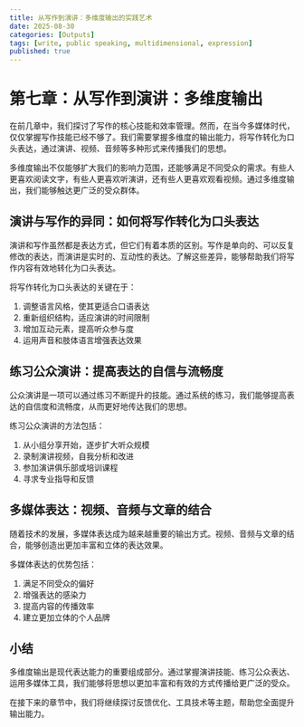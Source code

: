 ```yaml
---
title: 从写作到演讲：多维度输出的实践艺术
date: 2025-08-30
categories: [Outputs]
tags: [write, public speaking, multidimensional, expression]
published: true
---
```


# 第七章：从写作到演讲：多维度输出

在前几章中，我们探讨了写作的核心技能和效率管理。然而，在当今多媒体时代，仅仅掌握写作技能已经不够了。我们需要掌握多维度的输出能力，将写作转化为口头表达，通过演讲、视频、音频等多种形式来传播我们的思想。

多维度输出不仅能够扩大我们的影响力范围，还能够满足不同受众的需求。有些人更喜欢阅读文字，有些人更喜欢听演讲，还有些人更喜欢观看视频。通过多维度输出，我们能够触达更广泛的受众群体。

## 演讲与写作的异同：如何将写作转化为口头表达

演讲和写作虽然都是表达方式，但它们有着本质的区别。写作是单向的、可以反复修改的表达，而演讲是实时的、互动性的表达。了解这些差异，能够帮助我们将写作内容有效地转化为口头表达。

将写作转化为口头表达的关键在于：
1. 调整语言风格，使其更适合口语表达
2. 重新组织结构，适应演讲的时间限制
3. 增加互动元素，提高听众参与度
4. 运用声音和肢体语言增强表达效果

## 练习公众演讲：提高表达的自信与流畅度

公众演讲是一项可以通过练习不断提升的技能。通过系统的练习，我们能够提高表达的自信度和流畅度，从而更好地传达我们的思想。

练习公众演讲的方法包括：
1. 从小组分享开始，逐步扩大听众规模
2. 录制演讲视频，自我分析和改进
3. 参加演讲俱乐部或培训课程
4. 寻求专业指导和反馈

## 多媒体表达：视频、音频与文章的结合

随着技术的发展，多媒体表达成为越来越重要的输出方式。视频、音频与文章的结合，能够创造出更加丰富和立体的表达效果。

多媒体表达的优势包括：
1. 满足不同受众的偏好
2. 增强表达的感染力
3. 提高内容的传播效率
4. 建立更加立体的个人品牌

## 小结

多维度输出是现代表达能力的重要组成部分。通过掌握演讲技能、练习公众表达、运用多媒体工具，我们能够将思想以更加丰富和有效的方式传播给更广泛的受众。

在接下来的章节中，我们将继续探讨反馈优化、工具技术等主题，帮助您全面提升输出能力。